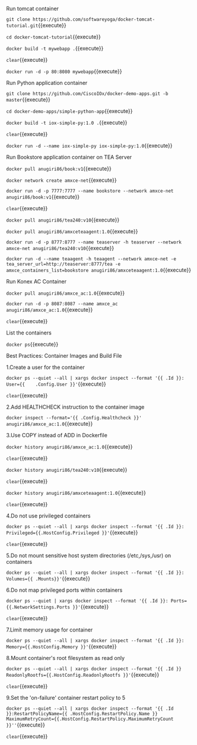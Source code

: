 Run tomcat container

`git clone https://github.com/softwareyoga/docker-tomcat-tutorial.git`{{execute}} 

`cd docker-tomcat-tutorial`{{execute}} 

`docker build -t mywebapp .`{{execute}} 

`clear`{{execute}}

`docker run -d -p 80:8080 mywebapp`{{execute}}

Run Python application container

`git clone https://github.com/CiscoIOx/docker-demo-apps.git -b master`{{execute}} 

`cd docker-demo-apps/simple-python-app`{{execute}} 

`docker build -t iox-simple-py:1.0 .`{{execute}} 

`clear`{{execute}}

`docker run -d --name iox-simple-py iox-simple-py:1.0`{{execute}}

Run Bookstore application container on TEA Server

`docker pull anugiri86/book:v1`{{execute}} 

`docker network create amxce-net`{{execute}} 

`docker run -d -p 7777:7777 --name bookstore --network amxce-net anugiri86/book:v1`{{execute}} 

`clear`{{execute}}

`docker pull anugiri86/tea240:v10`{{execute}} 

`docker pull anugiri86/amxceteaagent:1.0`{{execute}} 

`docker run -d -p 8777:8777 --name teaserver -h teaserver --network amxce-net anugiri86/tea240:v10`{{execute}} 

`docker run -d --name teaagent -h teaagent --network amxce-net -e tea_server_url=http://teaserver:8777/tea -e amxce_containers_list=bookstore anugiri86/amxceteaagent:1.0`{{execute}} 

Run Konex AC Container

`docker pull anugiri86/amxce_ac:1.0`{{execute}} 

`docker run -d -p 8087:8087 --name amxce_ac anugiri86/amxce_ac:1.0`{{execute}}

`clear`{{execute}}

List the containers

`docker ps`{{execute}}

Best Practices: Container Images and Build File 

1.Create a user for the container

`docker ps --quiet --all | xargs docker inspect --format '{{ .Id }}: User={{	.Config.User }}'`{{execute}}

`clear`{{execute}}

2.Add HEALTHCHECK instruction to the container image

`docker inspect --format='{{ .Config.Healthcheck }}' anugiri86/amxce_ac:1.0`{{execute}}

3.Use COPY instead of ADD in Dockerfile

`docker history anugiri86/amxce_ac:1.0`{{execute}}

`clear`{{execute}}

`docker history anugiri86/tea240:v10`{{execute}}

`clear`{{execute}}

`docker history anugiri86/amxceteaagent:1.0`{{execute}}

`clear`{{execute}}

4.Do not use privileged containers

`docker ps --quiet --all | xargs docker inspect --format '{{ .Id }}: Privileged={{.HostConfig.Privileged }}'`{{execute}}

`clear`{{execute}}

5.Do not mount sensitive host system directories (/etc,/sys,/usr) on containers 

`docker ps --quiet --all | xargs docker inspect --format '{{ .Id }}: Volumes={{ .Mounts}}'`{{execute}}

6.Do not map privileged ports within containers

`docker ps --quiet | xargs docker inspect --format '{{ .Id }}: Ports={{.NetworkSettings.Ports }}'`{{execute}}

`clear`{{execute}}

7.Limit memory usage for container

`docker ps --quiet --all | xargs docker inspect --format '{{ .Id }}: Memory={{.HostConfig.Memory }}'`{{execute}}

8.Mount container's root filesystem as read only

`docker ps --quiet --all | xargs docker inspect --format '{{ .Id }} ReadonlyRootfs={{.HostConfig.ReadonlyRootfs }}'`{{execute}}

`clear`{{execute}}

9.Set the 'on-failure' container restart policy to 5

`docker ps --quiet --all | xargs docker inspect --format '{{ .Id }}:RestartPolicyName={{ .HostConfig.RestartPolicy.Name }} MaximumRetryCount={{.HostConfig.RestartPolicy.MaximumRetryCount }}''`{{execute}}

`clear`{{execute}}

